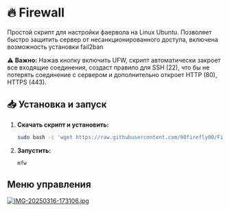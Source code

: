 # 🔥 Firewall  

Простой скрипт для настройки фаервола на Linux Ubuntu. Позволяет быстро защитить сервер от несанкционированного доступа, включена возможность установки fail2ban 

⚠ **Важно:** Нажав кнопку включить UFW, скрипт автоматически закроет все входящие соединения, создаст правило для SSH (22), что бы не потерять соединение с сервером и дополнительно откроет HTTP (80), HTTPS (443).

## 📥 Установка и запуск  

1. **Скачать скрипт и установить:**  
   ```sh
   sudo bash -c 'wget https://raw.githubusercontent.com/00firefly00/Firewall/e6c5525afedf2a8bd8023d5d226842b7b088b66c/firewall.sh -O /usr/local/bin/firewall.sh && chmod +x /usr/local/bin/firewall.sh && /usr/local/bin/firewall.sh'


2. **Запустить:**
   ```sh
   mfw

## Меню управления

[![IMG-20250316-173106.jpg](https://i.postimg.cc/Gt9WqTzz/IMG-20250316-173106.jpg)](https://postimg.cc/WqLY43BJ)

